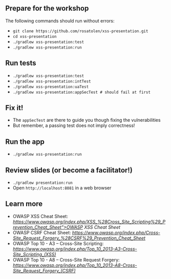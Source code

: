 
## Prepare for the workshop

The following commands should run without errors:
* `git clone https://github.com/rosatolen/xss-presentation.git`
* `cd xss-presentation`
* `./gradlew xss-presentation:test`
* `./gradlew xss-presentation:run`

## Run tests

* `./gradlew xss-presentation:test`
* `./gradlew xss-presentation:intTest`
* `./gradlew xss-presentation:uaTest`
* `./gradlew xss-presentation:appSecTest # should fail at first`

## Fix it!
* The `appSecTest` are there to guide you though fixing the vulnerabilities
* But remember, a passing test does not imply correctness!

## Run the app

* `./gradlew xss-presentation:run`

## Review slides (or become a facilitator!)
* `./gradlew presentation:run`
* Open `http://localhost:8081` in a web browser

## Learn more

* OWASP XSS Cheat Sheet: *https://www.owasp.org/index.php/XSS_%28Cross_Site_Scripting%29_Prevention_Cheat_Sheet">OWASP
XSS Cheat Sheet*
* OWASP CSRF Cheat Sheet: *https://www.owasp.org/index.php/Cross-Site_Request_Forgery_%28CSRF%29_Prevention_Cheat_Sheet*
* OWASP Top 10 - A3 – Cross-Site Scripting: *https://www.owasp.org/index.php/Top_10_2013-A3-Cross-Site_Scripting_(XSS)*
* OWASP Top 10 - A8 – Cross-Site Request Forgery: *https://www.owasp.org/index.php/Top_10_2013-A8-Cross-Site_Request_Forgery_(CSRF)*
